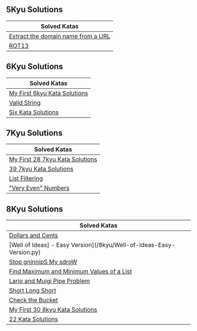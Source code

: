 ## 5Kyu Solutions
| Solved Katas                                                                      |
|-----------------------------------------------------------------------------------|
| [Extract the domain name from a URL](/5kyu/Extract-the-domain-name-from-a-URL.py) |
| [ROT13](/5kyu/ROT13.py)                                                           |

## 6Kyu Solutions
| Solved Katas                                                          |
|-----------------------------------------------------------------------|
| [My First 6kyu Kata Solutions](/6kyu/My-First-6kyu-Kata-Solutions.py) |
| [Valid String](/6kyu/Valid_String.py)                                 |
| [Six Kata Solutions](/6kyu/6kyu-Kata-Solutions.py)                    |

## 7Kyu Solutions
 | Solved Katas                                                             |
|--------------------------------------------------------------------------|
 | [My First 28 7kyu Kata Solutions](/7kyu/My-First-7kyu-Kata-Solutions.py) |                                                                             
 | [39 7kyu Kata Solutions](/7kyu/7kyu-Kata-Solutions.py)                   |                                                                             
 | [List Filtering ](/7kyu/List_Filtering/list_filtering.py)                | 
| ["Very Even" Numbers](/7kyu/Very_Even_Numbers/very_even_numbers.py)      | 

## 8Kyu Solutions
| Solved Katas                                                                                    |
|-------------------------------------------------------------------------------------------------|
| [Dollars and Cents](/8kyu/Dollars-and-Cents.py)                                                 |
| [Well of Ideas] - Easy Version](/8kyu/Well-of-Ideas-Easy-Version.py)                            |
| [Stop gninnipS My sdroW](/8kyu/Stop-gninnipS-My-sdroW.py)                                       |
| [Find Maximum and Minimum Values of a List](/8kyu/Find-Maximum-and-Minimun-Values-of-a-List.py) |
| [Lario and Muigi Pipe Problem ](/8kyu/Lario-and-Muigi-Pipe-Problem.py)                          |
| [Short Long Short](/8kyu/Short-Long-Short.py)                                                   |
| [Check the Bucket](/8kyu/Check-the-Bucket.py)                                                   |
| [My First 30 8kyu Kata Solutions](/8kyu/My-First-30-8kyu-Kata-Solutions.py)                     |
| [22 Kata Solutions](/8kyu/8kyu-Kata-Solutions.py)                                               |